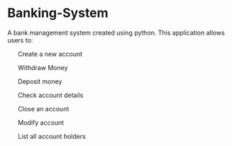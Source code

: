 # Banking-System
A bank management system created using python. 
This application allows users to:
<ol>Create a new account</ol>
<ol>Withdraw Money</ol>
<ol>Deposit money</ol>
<ol>Check account details</ol>
<ol>Close an account</ol>
<ol>Modify account</ol>
<ol>List all account holders</ol> 
